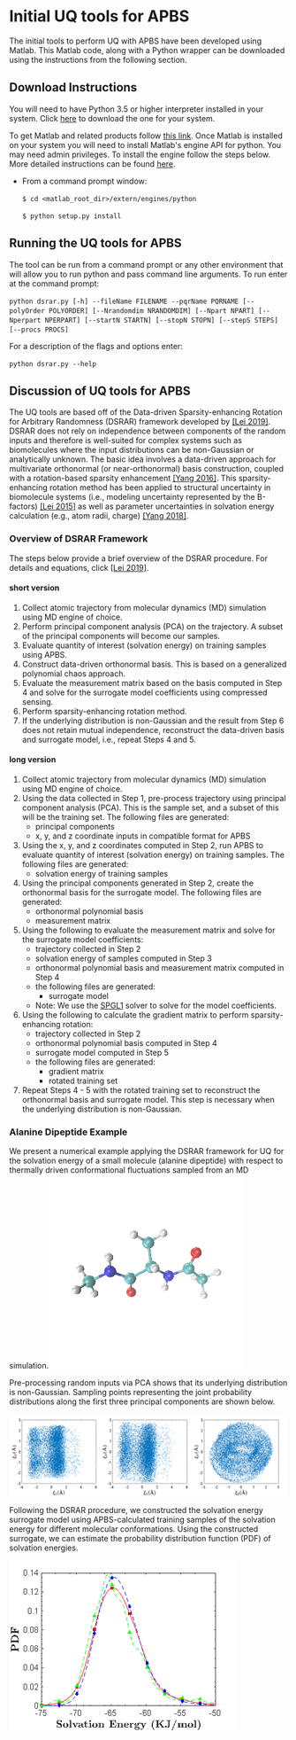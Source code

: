 # Initial UQ tools for APBS
The initial tools to perform UQ with APBS have been developed using Matlab. This Matlab code, along with a Python wrapper can be downloaded using the instructions from the following section.

## Download Instructions
You will need to have Python 3.5 or higher interpreter installed in your system. Click [here](https://www.python.org/) to download the one for your system.

To get Matlab and related products follow [this link](https://www.mathworks.com/products/get-matlab.html?s_tid=gn_getml). Once Matlab is installed on your system you will need to install Matlab's engine API for python. You may need admin privileges. To install the engine follow the steps below. More detailed instructions can be found [here](https://www.mathworks.com/help/matlab/matlab_external/install-the-matlab-engine-for-python.html).

* From a command prompt window:

  `$ cd <matlab_root_dir>/extern/engines/python`

  `$ python setup.py install`

## Running the UQ tools for APBS

The tool can be run from a command prompt or any other environment that will allow you to run python and pass command line arguments. To run enter at the command prompt:

`python dsrar.py [-h] --fileName FILENAME --pqrName PQRNAME
                [--polyOrder POLYORDER] [--Nrandomdim NRANDOMDIM]
                [--Npart NPART] [--Nperpart NPERPART] [--startN STARTN]
                [--stopN STOPN] [--stepS STEPS] [--procs PROCS]`

For a description of the flags and options enter:

`python dsrar.py --help`

## Discussion of UQ tools for APBS
The UQ tools are based off of the Data-driven Sparsity-enhancing Rotation for Arbitrary Randomness (DSRAR) framework developed by [[Lei 2019]](https://www.sciencedirect.com/science/article/pii/S0045782519301434). DSRAR does not rely on independence between components of the random inputs and therefore is well-suited for complex systems such as biomolecules where the input distributions can be non-Gaussian or analytically unknown. The basic idea involves a data-driven approach for multivariate orthonormal (or near-orthonormal) basis construction, coupled with a rotation-based sparsity enhancement [[Yang 2016]](https://www.sciencedirect.com/science/article/pii/S0021999115007780). This sparsity-enhancing rotation method has been applied to structural uncertainty in biomolecule systems (i.e., modeling uncertainty represented by the B-factors) [[Lei 2015]](https://epubs.siam.org/doi/abs/10.1137/140981587) as well as parameter uncertainties in solvation energy calculation (e.g., atom radii, charge) [[Yang 2018]](https://pubs.acs.org/doi/abs/10.1021/acs.jctc.7b00905). 

### Overview of DSRAR Framework
The steps below provide a brief overview of the DSRAR procedure. For details and equations, click [[Lei 2019]](https://www.sciencedirect.com/science/article/pii/S0045782519301434).

#### short version
1. Collect atomic trajectory from molecular dynamics (MD) simulation using MD engine of choice. 
2. Perform principal component analysis (PCA) on the trajectory.  A subset of the principal components will become our samples.
3.  Evaluate quantity of interest (solvation energy) on training samples using APBS.
4. Construct data-driven orthonormal basis.  This is based on a generalized polynomial chaos approach.
5. Evaluate the measurement matrix based on the basis computed in Step 4 and solve for the surrogate model coefficients using compressed sensing.
6. Perform sparsity-enhancing rotation method.
7. If the underlying distribution is non-Gaussian and the result from Step 6 does not retain mutual independence, reconstruct the data-driven basis and surrogate model, i.e., repeat Steps 4 and 5. 

#### long version
1. Collect atomic trajectory from molecular dynamics (MD) simulation using MD engine of choice.
2. Using the data collected in Step 1, pre-process trajectory using principal component analysis (PCA). This is the sample set, and a subset of this will be the training set.
The following files are generated:
   - principal components
   - x, y, and z coordinate inputs in compatible format for APBS
3. Using the x, y, and z coordinates computed in Step 2, run APBS to evaluate quantity of interest (solvation energy) on training samples.
The following files are generated:
   - solvation energy of training samples
4. Using the principal components generated in Step 2, create the orthonormal basis for the surrogate model. 
The following files are generated:
   - orthonormal polynomial basis
   - measurement matrix 
5. Using the following to evaluate the measurement matrix and solve for the surrogate model coefficients:
   - trajectory collected in Step 2
   - solvation energy of samples computed in Step 3
   - orthonormal polynomial basis and measurement matrix computed in Step 4
   - the following files are generated:
      - surrogate model
   - Note: We use the [SPGL1](https://www.cs.ubc.ca/~mpf/spgl1/) solver to solve for the model coefficients. 
6. Using the following to calculate the gradient matrix to perform sparsity-enhancing rotation:
   - trajectory collected in Step 2
   - orthonormal polynomial basis computed in Step 4
   - surrogate model computed in Step 5
   - the following files are generated:
      - gradient matrix
      -	rotated training set
7. Repeat Steps 4 - 5 with the rotated training set to reconstruct the orthonormal basis and surrogate model. This step is necessary when the underlying distribution is non-Gaussian.

### Alanine Dipeptide Example
We present a numerical example applying the DSRAR framework for UQ for the solvation energy of a small molecule (alanine dipeptide) with respect to thermally driven conformational fluctuations sampled from an MD simulation. 
![Molecular structure of alanine dipeptide](MD.png)

Pre-processing random inputs via PCA shows that its underlying distribution is non-Gaussian.  Sampling points representing the joint probability distributions along the first three principal components are shown below.

![Joint probability distributions alone the first three principal components](PrincComp-JointDist.png)

Following the DSRAR procedure, we constructed the solvation energy surrogate model using APBS-calculated training samples of the solvation energy for different molecular conformations.  Using the constructed surrogate, we can estimate the probability distribution function (PDF) of solvation energies.  

![PDF of solvation energies]( SolvEnergy-PDFs.png)
